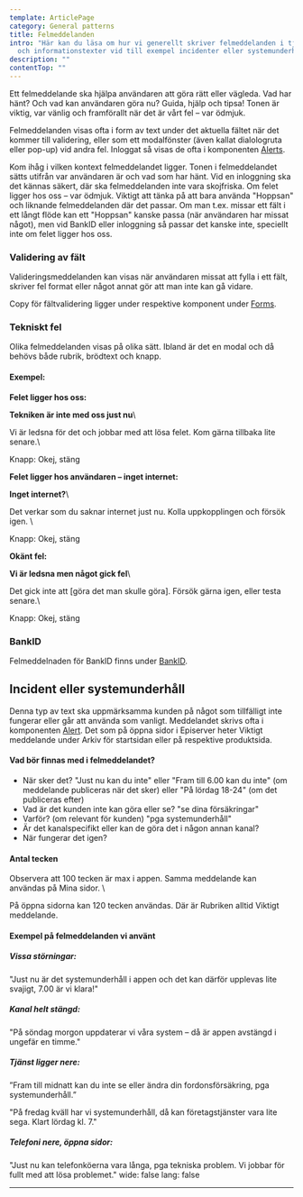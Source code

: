 ```yaml
---
template: ArticlePage
category: General patterns
title: Felmeddelanden
intro: "Här kan du läsa om hur vi generellt skriver felmeddelanden i tjänster
  och informationstexter vid till exempel incidenter eller systemunderhåll. "
description: ""
contentTop: ""
---
```

Ett felmeddelande ska hjälpa användaren att göra rätt eller vägleda. Vad har
hänt? Och vad kan användaren göra nu? Guida, hjälp och tipsa! Tonen är viktig,
var vänlig och framförallt när det är vårt fel – var ödmjuk.

Felmeddelanden visas ofta i form av text under det aktuella fältet när det kommer till validering, eller som ett modalfönster (även kallat dialologruta eller pop-up) vid andra fel. Inloggat så visas de ofta i komponenten [Alerts](https://lfds.netlify.app/components/web/system-display/alert?copy).

Kom ihåg i vilken kontext felmeddelandet ligger. Tonen i felmeddelandet sätts utifrån var användaren är och vad som har hänt. Vid en inloggning ska det kännas säkert, där ska felmeddelanden inte vara skojfriska. Om felet ligger hos oss – var ödmjuk. Viktigt att tänka på att bara använda "Hoppsan" och liknande felmeddelanden där det passar. Om man t.ex. missar ett fält i ett långt flöde kan ett "Hoppsan" kanske passa (när användaren har missat något), men vid BankID eller inloggning så passar det kanske inte, speciellt inte om felet ligger hos oss. 

### Validering av fält

Valideringsmeddelanden kan visas när användaren missat att fylla i ett fält, skriver fel format eller något annat gör att man inte kan gå vidare.

Copy för fältvalidering ligger under respektive komponent under [Forms](https://lfds.netlify.app/components/web/forms).

### Tekniskt fel

Olika felmeddelanden visas på olika sätt. Ibland är det en modal och då behövs både rubrik, brödtext och knapp.

#### **Exempel:**

**Felet ligger hos oss:**

**Tekniken är inte med oss just nu**\

Vi är ledsna för det och jobbar med att lösa felet. Kom gärna tillbaka lite senare.\

Knapp: Okej, stäng

**Felet ligger hos användaren – inget internet:**

**Inget internet?**\

Det verkar som du saknar internet just nu. Kolla uppkopplingen och försök igen. \

Knapp: Okej, stäng

**Okänt fel:**

**Vi är ledsna men något gick fel**\

Det gick inte att \[göra det man skulle göra]. Försök gärna igen, eller testa senare.\

Knapp: Okej, stäng

### BankID

Felmeddelnaden för BankID finns under [BankID](https://lfds.netlify.app/patterns/general-patterns/bank-id).

## Incident eller systemunderhåll

Denna typ av text ska uppmärksamma kunden på något som tillfälligt inte fungerar eller går att använda som vanligt. Meddelandet skrivs ofta i komponenten [Alert](https://lfds.netlify.app/components/web/system-display/alert). Det som på öppna sidor i Episerver heter Viktigt meddelande under Arkiv för startsidan eller på respektive produktsida.

#### Vad bör finnas med i felmeddelandet?

* När sker det? "Just nu kan du inte" eller "Fram till 6.00 kan du inte" (om meddelande publiceras när det sker) eller "På lördag 18-24" (om det publiceras efter)
* Vad är det kunden inte kan göra eller se? "se dina försäkringar"
* Varför? (om relevant för kunden) "pga systemunderhåll"
* Är det kanalspecifikt eller kan de göra det i någon annan kanal?
* När fungerar det igen?

#### Antal tecken

Observera att 100 tecken är max i appen. Samma meddelande kan användas på Mina sidor. \

På öppna sidorna kan 120 tecken användas. Där är Rubriken alltid Viktigt meddelande.

#### Exempel på felmeddelanden vi använt

##### Vissa störningar:

"Just nu är det systemunderhåll i appen och det kan därför upplevas lite svajigt, 7.00 är vi klara!"

##### Kanal helt stängd:

"På söndag morgon uppdaterar vi våra system – då är appen avstängd i ungefär en timme."

##### Tjänst ligger nere:

”Fram till midnatt kan du inte se eller ändra din fordonsförsäkring, pga systemunderhåll.”

"På fredag kväll har vi systemunderhåll, då kan företagstjänster vara lite sega. Klart lördag kl. 7."

##### Telefoni nere, öppna sidor:

"Just nu kan telefonköerna vara långa, pga tekniska problem. Vi jobbar för fullt med att lösa problemet."
wide: false
lang: false

- - -
